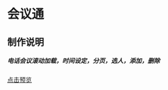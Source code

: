 # 会议通

## 制作说明
##### 电话会议滚动加载，时间设定，分页，选人，添加，删除

[点击预览](https://besswang.github.io/meetingMMS/index.html)
